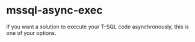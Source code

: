 # mssql-async-exec
If you want a solution to execute your T-SQL code asynchronously, this is one of your options.
